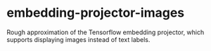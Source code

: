 # embedding-projector-images
Rough approximation of the Tensorflow embedding projector, which supports displaying images instead of text labels. 
